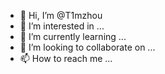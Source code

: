 - 👋 Hi, I’m @T1mzhou
- 👀 I’m interested in ...
- 🌱 I’m currently learning ...
- 💞️ I’m looking to collaborate on ...
- 📫 How to reach me ...

<!---
T1mzhou/T1mzhou is a ✨ special ✨ repository because its `README.md` (this file) appears on your GitHub profile.
You can click the Preview link to take a look at your changes.
--->
